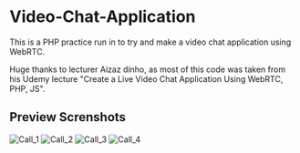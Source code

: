 # Video-Chat-Application

This is a PHP practice run in to try and make a video chat application using WebRTC.

Huge thanks to lecturer Aizaz dinho, as most of this code was taken from his Udemy lecture "Create a Live Video Chat Application Using WebRTC, PHP, JS".

## Preview Screnshots

![Call_1](https://github.com/IvanMijic0/Video-Chat-Application/blob/master/assets/Gh/Call_1)
![Call_2](https://github.com/IvanMijic0/Video-Chat-Application/blob/master/assets/Gh/Call_2)
![Call_3](https://github.com/IvanMijic0/Video-Chat-Application/blob/master/assets/Gh/Call_3)
![Call_4](https://github.com/IvanMijic0/Video-Chat-Application/blob/master/assets/Gh/Call_4)

